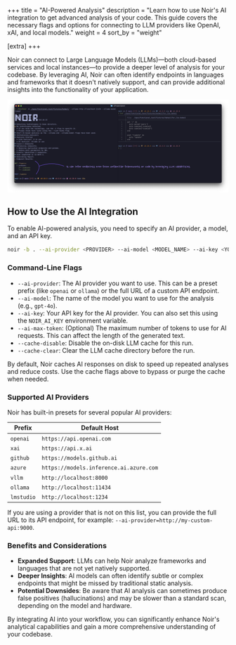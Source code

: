 +++
title = "AI-Powered Analysis"
description = "Learn how to use Noir's AI integration to get advanced analysis of your code. This guide covers the necessary flags and options for connecting to LLM providers like OpenAI, xAI, and local models."
weight = 4
sort_by = "weight"

[extra]
+++

Noir can connect to Large Language Models (LLMs)—both cloud-based services and local instances—to provide a deeper level of analysis for your codebase. By leveraging AI, Noir can often identify endpoints in languages and frameworks that it doesn't natively support, and can provide additional insights into the functionality of your application.

![](./ai_integration.jpeg)

## How to Use the AI Integration

To enable AI-powered analysis, you need to specify an AI provider, a model, and an API key.

```bash
noir -b . --ai-provider <PROVIDER> --ai-model <MODEL_NAME> --ai-key <YOUR_API_KEY>
```

### Command-Line Flags

*   `--ai-provider`: The AI provider you want to use. This can be a preset prefix (like `openai` or `ollama`) or the full URL of a custom API endpoint.
*   `--ai-model`: The name of the model you want to use for the analysis (e.g., `gpt-4o`).
*   `--ai-key`: Your API key for the AI provider. You can also set this using the `NOIR_AI_KEY` environment variable.
*   `--ai-max-token`: (Optional) The maximum number of tokens to use for AI requests. This can affect the length of the generated text.
*   `--cache-disable`: Disable the on-disk LLM cache for this run.
*   `--cache-clear`: Clear the LLM cache directory before the run.

By default, Noir caches AI responses on disk to speed up repeated analyses and reduce costs. Use the cache flags above to bypass or purge the cache when needed.

### Supported AI Providers

Noir has built-in presets for several popular AI providers:

| Prefix | Default Host |
|---|---|
| `openai` | `https://api.openai.com` |
| `xai` | `https://api.x.ai` |
| `github` | `https://models.github.ai` |
| `azure` | `https://models.inference.ai.azure.com` |
| `vllm` | `http://localhost:8000` |
| `ollama` | `http://localhost:11434` |
| `lmstudio` | `http://localhost:1234` |

If you are using a provider that is not on this list, you can provide the full URL to its API endpoint, for example: `--ai-provider=http://my-custom-api:9000`.

### Benefits and Considerations

*   **Expanded Support**: LLMs can help Noir analyze frameworks and languages that are not yet natively supported.
*   **Deeper Insights**: AI models can often identify subtle or complex endpoints that might be missed by traditional static analysis.
*   **Potential Downsides**: Be aware that AI analysis can sometimes produce false positives (hallucinations) and may be slower than a standard scan, depending on the model and hardware.

By integrating AI into your workflow, you can significantly enhance Noir's analytical capabilities and gain a more comprehensive understanding of your codebase.
